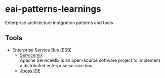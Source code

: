 # eai-patterns-learnings
Enterprise architecture integration patterns and tools


## Tools
+ Enterprise Service Bus (ESB)
  - [Servicemix](https://servicemix.apache.org/)  
       Apache ServiceMix is an open-source software project to implement a distributed enterprise service bus
  - [Jboss IDE](https://tools.jboss.org/downloads/)     
